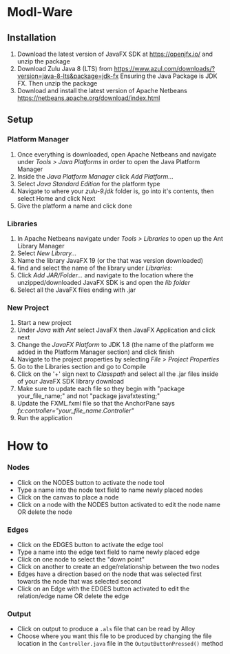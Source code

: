 # Modl-Ware
## Installation
1. Download the latest version of JavaFX SDK at https://openjfx.io/ and unzip the package
2. Download Zulu Java 8 (LTS) from https://www.azul.com/downloads/?version=java-8-lts&package=jdk-fx Ensuring the Java Package is JDK FX. Then unzip the package
3. Download and install the latest version of Apache Netbeans https://netbeans.apache.org/download/index.html

## Setup

### Platform Manager
1. Once everything is downloaded, open Apache Netbeans and navigate under _Tools > Java Platforms_ in order to open the Java Platform Manager
2. Inside the _Java Platform Manager_ click _Add Platform..._
3. Select _Java Standard Edition_ for the platform type
4. Navigate to where your _zulu-9.jdk_ folder is, go into it's contents, then select Home and click Next
5. Give the platform a name and click done

### Libraries
1. In Apache Netbeans navigate under _Tools > Libraries_ to open up the Ant Library Manager
2. Select _New Library..._
3. Name the library JavaFX 19 (or the that was version downloaded)
4. find and select the name of the library under _Libraries:_
5. Click _Add JAR/Folder..._ and navigate to the location where the unzipped/downloaded JavaFX SDK is and open the _lib folder_
6. Select all the JavaFX files ending with .jar

### New Project
1. Start a new project
2. Under _Java with Ant_ select JavaFX then JavaFX Application and click next
3. Change the _JavaFX Platform_ to JDK 1.8 (the name of the platform we added in the Platform Manager section) and click finish
4. Navigate to the project properties by selecting _File > Project Properties_
5. Go to the Libraries section and go to Compile
6. Click on the '+' sign next to _Classpath_ and select all the .jar files inside of your JavaFX SDK library download
7. Make sure to update each file so they begin with "package your_file_name;" and not "package javafxtesting;"
8. Update the FXML.fxml file so that the AnchorPane says _fx:controller="your_file_name.Controller"_
9. Run the application

# How to
### Nodes
- Click on the NODES button to activate the node tool
- Type a name into the node text field to name newly placed nodes
- Click on the canvas to place a node
- Click on a node with the NODES button activated to edit the node name OR delete the node
### Edges
- Click on the EDGES button to activate the edge tool
- Type a name into the edge text field to name newly placed edge
- Click on one node to select the "down point" 
- Click on another to create an edge/relationship between the two nodes
- Edges have a direction based on the node that was selected first towards the node that was selected second
- Click on an Edge with the EDGES button activated to edit the relation/edge name OR delete the edge

### Output
- Click on output to produce a `.als` file that can be read by Alloy
- Choose where you want this file to be produced by changing the file location in the `Controller.java` file in the `OutputButtonPressed()` method
